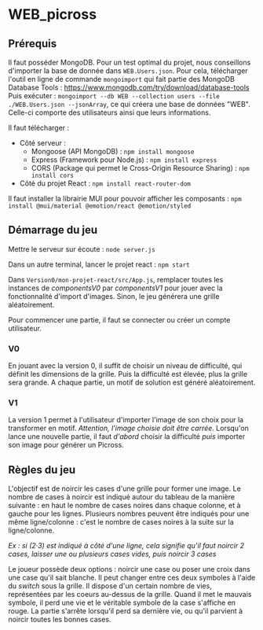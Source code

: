 # WEB_picross

## Prérequis

Il faut posséder MongoDB. Pour un test optimal du projet, nous conseillons d'importer la base de donnée dans `WEB.Users.json`. Pour cela, télécharger l'outil en ligne de commande `mongoimport` qui fait partie des MongoDB Database Tools : https://www.mongodb.com/try/download/database-tools 
Puis exécuter : `mongoimport --db WEB --collection users --file ./WEB.Users.json --jsonArray`, ce qui créera une base de données "WEB". Celle-ci comporte des utilisateurs ainsi que leurs informations.

Il faut télécharger :
- Côté serveur : 
  - Mongoose (API MongoDB) : `npm install mongoose`
  - Express (Framework pour Node.js) : `npm install express`
  - CORS (Package qui permet le Cross-Origin Resource Sharing) : `npm install cors`
- Côté du projet React : `npm install react-router-dom`

Il faut installer la librairie MUI pour pouvoir afficher les composants : `npm install @mui/material @emotion/react @emotion/styled`

## Démarrage du jeu

Mettre le serveur sur écoute  : `node server.js`

Dans un autre terminal, lancer le projet react : `npm start`

Dans `Version0/mon-projet-react/src/App.js`, remplacer toutes les instances de *componentsV0* par *componentsV1* pour jouer avec la fonctionnalité d'import d'images. Sinon, le jeu générera une grille aléatoirement.

Pour commencer une partie, il faut se connecter ou créer un compte utilisateur. 

### V0

En jouant avec la version 0, il suffit de choisir un niveau de difficulté, qui définit les dimensions de la grille. Puis la difficulté est élevée, plus la grille sera grande. A chaque partie, un motif de solution est généré aléatoirement.

### V1

La version 1 permet à l'utilisateur d'importer l'image de son choix pour la transformer en motif. *Attention, l'image choisie doit être carrée*. Lorsqu'on lance une nouvelle partie, il faut *d'abord* choisir la difficulté *puis* importer son image pour générer un Picross. 

## Règles du jeu

L'objectif est de noircir les cases d'une grille pour former une image.
Le nombre de cases à noircir est indiqué autour du tableau de la manière suivante : en haut le nombre de cases noires dans chaque colonne, et à gauche pour les lignes. Plusieurs nombres peuvent être indiqués pour une même ligne/colonne : c'est le nombre de cases noires à la suite sur la ligne/colonne.

*Ex : si (2·3) est indiqué à côté d'une ligne, cela signifie qu'il faut noircir 2 cases, laisser une ou plusieurs cases vides, puis noircir 3 cases*

Le joueur possède deux options : noircir une case ou poser une croix dans une case qu'il sait blanche. Il peut changer entre ces deux symboles à l'aide du *switch* sous la grille.
Il dispose d'un certain nombre de vies, représentées par les coeurs au-dessus de la grille. Quand il met le mauvais symbole, il perd une vie et le véritable symbole de la case s'affiche en rouge. La partie s'arrête lorsqu'il perd sa dernière vie, ou qu'il parvient à noircir toutes les bonnes cases.
